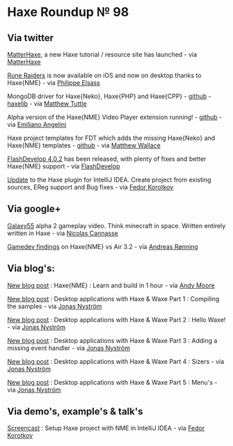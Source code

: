 [_template]: ../templates/roundup.html
# Haxe Roundup № 98

## Via twitter

[MatterHaxe][link 1], a new Haxe tutorial / resource site has launched - via [MatterHaxe][link 2]

[Rune Raiders][link 3] is now available on iOS and now on desktop thanks to Haxe{NME} - via [Philippe Elsass][link 4]

MongoDB driver for Haxe{Neko}, Haxe{PHP} and Haxe{CPP} - [github][link 5] - [haxelib][link 6] - via [Matthew Tuttle][link 7]

Alpha version of the Haxe{NME} Video Player extension running! - [github][link 8] - via [Emiliano Angelini][link 9]

Haxe project templates for FDT which adds the missing Haxe{Neko} and Haxe{NME} templates - [github][link 10] - via [Matthew Wallace][link 11]

[FlashDevelop 4.0.2][link 12] has been released, with plenty of fixes and better Haxe{NME} support - via [FlashDevelop][link 13]

[Update][link 14] to the Haxe plugin for IntelliJ IDEA. Create project from existing sources, EReg support and Bug fixes - via [Fedor Korotkov][link 15]

## Via google+

[Galaxy55][link 16] alpha 2 gameplay video. Think minecraft in space. Written entirely written in Haxe - via [Nicolas Cannasse][link 17]

[Gamedev findings][link 18] on Haxe{NME} vs Air 3.2 - via [Andreas Rønning][link 19]

## Via blog's:

[New blog post][link 20] : Haxe{NME} : Learn and build in 1 hour - via [Andy Moore][link 21] 

[New blog post][link 22] : Desktop applications with Haxe &amp; Waxe Part 1 : Compiling the samples - via [Jonas Nyström][link 23]

[New blog post][link 24] : Desktop applications with Haxe &amp; Waxe Part 2 : Hello Waxe! - via [Jonas Nyström][link 25]

[New blog post][link 26] : Desktop applications with Haxe &amp; Waxe Part 3 : Adding a missing event handler - via [Jonas Nyström][link 27]

[New blog post][link 28] : Desktop applications with Haxe &amp; Waxe Part 4 : Sizers - via [Jonas Nyström][link 29]

[New blog post][link 30] : Desktop applications with Haxe &amp; Waxe Part 5 : Menu's - via [Jonas Nyström][link 31]

## Via demo's, example's &amp; talk's

[Screencast][link 32] : Setup Haxe project with NME in IntelliJ IDEA - via [Fedor Korotkov][link 33]

[link 1]: http://matterhaxe.wordpress.com/ "MatterHaxe"
[link 2]: https://www.twitter.com/#!/matterhaxe "MatterHaxe"
[link 3]: http://www.retro64.com/rune_raiders.php "Rune Raiders"
[link 4]: https://www.twitter.com/elsassph "Philippe Elsass"
[link 5]: https://github.com/MattTuttle/mongo-haxe-driver "github"
[link 6]: http://lib.haxe.org/p/mongodb "haxelib"
[link 7]: https://www.twitter.com/Matt_Tuttle "Matthew Tuttle"
[link 8]: https://github.com/emibap/nmeXtensions/tree/master/VideoPlayer "github"
[link 9]: https://twitter.com/emiliano_ange "Emiliano Angelini"
[link 10]: https://github.com/matthewswallace/FDT-Haxe-project-templates "github"
[link 11]: https://www.twitter.com/matthewswallace "Matthew Wallace"
[link 12]: http://www.flashdevelop.org/community/viewtopic.php?f=11&amp;t=9669 "FlashDevelop 4.0.2"
[link 13]: https://www.twitter.com/flashdevelop "FlashDevelop"
[link 14]: http://plugins.intellij.net/plugin/?idea&amp;id=6873 "Update"
[link 15]: https://www.twitter.com/#!/fkorotkov "Fedor Korotkov"
[link 16]: http://www.youtube.com/watch?v=mrqvP-lB2l8 "Galaxy55"
[link 17]: https://plus.google.com/b/113704686911055424796/110047895791401009152 "Nicolas Cannasse"
[link 18]: https://plus.google.com/b/113704686911055424796/100343108333442407381/posts/XQxAGYK3umd "Gamedev findings"
[link 19]: https://plus.google.com/b/113704686911055424796/100343108333442407381 "Andreas Rønning"
[link 20]: http://www.andymoore.ca/2012/05/haxe-nme-learn-and-build-in-1-hour/ "New blog post"
[link 21]: https://plus.google.com/108075484389638058913/posts "Andy Moore"
[link 22]: http://cambiatablog.wordpress.com/2012/05/19/desktop-applications-with-haxe-and-waxe-part-1/ "New blog post"
[link 23]: https://plus.google.com/100705622302444765857/posts "Jonas Nyström"
[link 24]: http://cambiatablog.wordpress.com/2012/05/19/desktop-applications-with-haxe-and-waxe-part-2-hello-waxe/ "New blog post"
[link 25]: https://plus.google.com/100705622302444765857/posts "Jonas Nyström"
[link 26]: http://cambiatablog.wordpress.com/2012/05/19/desktop-applications-with-haxe-and-waxe-part-3-adding-a-missing-event-handler/ "New blog post"
[link 27]: https://plus.google.com/100705622302444765857/posts "Jonas Nyström"
[link 28]: http://cambiatablog.wordpress.com/2012/05/21/desktop-applications-with-haxe-and-waxe-part-4-sizers-20/ "New blog post"
[link 29]: https://plus.google.com/100705622302444765857/posts "Jonas Nyström"
[link 30]: http://cambiatablog.wordpress.com/2012/05/22/desktop-applications-with-haxe-and-waxe-part-5-menus/ "New blog post"
[link 31]: https://plus.google.com/100705622302444765857/posts "Jonas Nyström"
[link 32]: http://www.screenr.com/USX8 "Screencast"
[link 33]: https://www.twitter.com/#!/fkorotkov "Fedor Korotkov"

